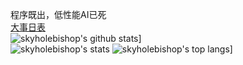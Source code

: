 程序既出，低性能AI已死  
[大事日表](大事日表.md)  
![skyholebishop's github stats](https://github-readme-stats.vercel.app/api?username=bigLRRH)]  
![skyholebishop's stats](https://github-readme-stats.vercel.app/api/wakatime?username=bigLRRH)
![skyholebishop's top langs](https://github-readme-stats.vercel.app/api/top-langs/?username=bigLRRH&layout=compact&langs_count=10)]  
